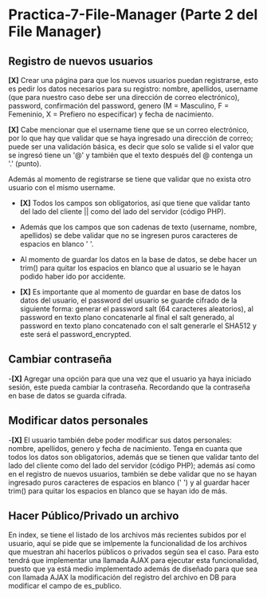 # Practica-7-File-Manager (Parte 2 del File Manager)
## Registro de nuevos usuarios
**[X]** Crear una página para que los nuevos usuarios puedan registrarse, esto es pedir los datos necesarios para su registro: nombre, apellidos, username (que para nuestro caso debe ser una dirección de correo electrónico), password, confirmación del password, genero (M = Masculino, F = Femeninio, X = Prefiero no especificar) y fecha de nacimiento. 

**[X]** Cabe mencionar que el username tiene que se un correo electrónico, por lo que hay que validar que se haya ingresado una dirección de correo; puede ser una validación básica, es decir que solo se valide si el valor que se ingresó tiene un '@' y también que el texto después del @ contenga un '.' (punto). 

Además al momento de registrarse se tiene que validar que no exista otro usuario con el mismo username.

- **[X]** Todos los campos son obligatorios, así que tiene que validar tanto del lado del cliente || como del lado del servidor (código PHP). 
- Además que los campos que son cadenas de texto (username, nombre, apellidos) se debe validar que no se ingresen puros caracteres de espacios en blanco ' '. 
- Al momento de guardar los datos en la base de datos, se debe hacer un trim() para quitar los espacios en blanco que al usuario se le hayan podido haber ido por accidente.

- **[X]** Es importante que al momento de guardar en base de datos los datos del usuario, el password del usuario se guarde cifrado de la siguiente forma: generar el password salt (64 caracteres aleatorios), al password en texto plano concatenarle al final el salt generado, al password en texto plano concatenado con el salt generarle el SHA512 y este será el password_encrypted.

## Cambiar contraseña
-**[X]** Agregar una opción para que una vez que el usuario ya haya iniciado sesión, este pueda cambiar la contraseña. Recordando que la contraseña en base de datos se guarda cifrada.

## Modificar datos personales
-**[X]** El usuario también debe poder modificar sus datos personales: nombre, apellidos, genero y fecha de nacimiento. Tenga en cuanta que todos los datos son obligatorios, además que se tienen que validar tanto del lado del cliente como del lado del servidor (código PHP); además así como en el registro de nuevos usuarios, también se debe validar que no se hayan ingresado puros caracteres de espacios en blanco (' ') y al guardar hacer trim() para quitar los espacios en blanco que se hayan ido de más.

## Hacer Público/Privado un archivo
En index, se tiene el listado de los archivos más recientes subidos por el usuario, aquí se pide que se imlpemente la funcionalidad de los archivos que muestran ahí hacerlos públicos o privados según sea el caso. Para esto tendrá que implementar una llamada AJAX para ejecutar esta funcionalidad, puesto que ya está medio implementado además de diseñado para que sea con llamada AJAX la modificación del registro del archivo en DB para modificar el campo de es_publico.